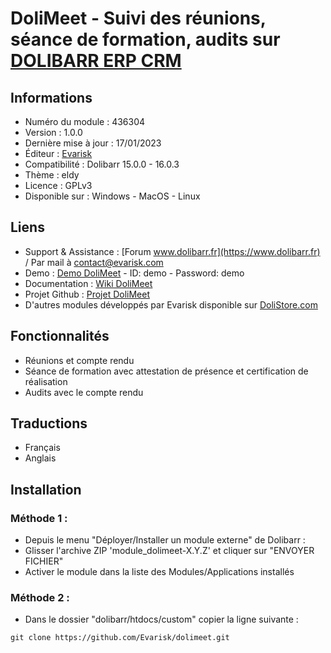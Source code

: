 # DoliMeet - Suivi des réunions, séance de formation, audits sur [DOLIBARR ERP CRM](https://www.dolibarr.org)

## Informations

- Numéro du module : 436304
- Version :  1.0.0
- Dernière mise à jour : 17/01/2023
- Éditeur : [Evarisk](https://www.evarisk.com)
- Compatibilité : Dolibarr 15.0.0 - 16.0.3
- Thème : eldy
- Licence : GPLv3
- Disponible sur : Windows - MacOS - Linux

## Liens

- Support & Assistance : [Forum www.dolibarr.fr](https://www.dolibarr.fr) / Par mail à contact@evarisk.com
- Demo : [Demo DoliMeet](https://www.demodoli.digirisk.com) - ID: demo - Password: demo
- Documentation : [Wiki DoliMeet](https://wiki.dolibarr.org/index.php/Module_DoliMeet)
- Projet Github : [Projet DoliMeet](https://github.com/Evarisk/dolimeet/projects?query=is%3Aopen)
- D'autres modules développés par Evarisk disponible sur [DoliStore.com](https://www.dolistore.com)

## Fonctionnalités

- Réunions et compte rendu
- Séance de formation avec attestation de présence et certification de réalisation
- Audits avec le compte rendu

## Traductions

- Français
- Anglais

## Installation

### Méthode 1 :

- Depuis le menu "Déployer/Installer un module externe" de Dolibarr :
- Glisser l'archive ZIP 'module_dolimeet-X.Y.Z' et cliquer sur "ENVOYER FICHIER"
- Activer le module dans la liste des Modules/Applications installés

### Méthode 2 :

- Dans le dossier "dolibarr/htdocs/custom" copier la ligne suivante :
``` 
git clone https://github.com/Evarisk/dolimeet.git
```